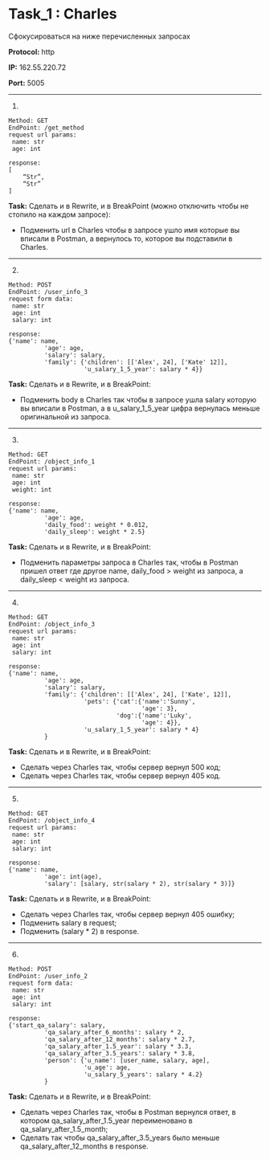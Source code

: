 # Task_1 : Charles

Сфокусироваться на ниже перечисленных запросах

**Protocol:** http

**IP:** 162.55.220.72

**Port:** 5005

___
1. 
```
Method: GET
EndPoint: /get_method
request url params: 
 name: str
 age: int

response: 
[
    “Str”,
    “Str”
]
```
**Task:** Сделать и в Rewrite, и в BreakPoint (можно отключить чтобы не стопило на каждом запросе):

- Подменить url в Charles чтобы в запросе ушло имя которые вы вписали в Postman, а вернулось то, которое вы подставили в Charles.

___
2. 
```
Method: POST
EndPoint: /user_info_3
request form data: 
 name: str
 age: int
 salary: int

response: 
{'name': name,
          'age': age,
          'salary': salary,
          'family': {'children': [['Alex', 24], ['Kate' 12]],
                     'u_salary_1_5_year': salary * 4}}
```
**Task:** Сделать и в Rewrite, и в BreakPoint:
 - Подменить body в Charles так чтобы в запросе ушла salary которую вы вписали в Postman, а в u_salary_1_5_year цифра вернулась меньше оригинальной из запроса.

___

3.
```
Method: GET
EndPoint: /object_info_1
request url params: 
 name: str
 age: int
 weight: int

response: 
{'name': name,
          'age': age,
          'daily_food': weight * 0.012,
          'daily_sleep': weight * 2.5}
```
**Task:** Сделать и в Rewrite, и в BreakPoint:
- Подменить параметры запроса в Charles так, чтобы в Postman пришел ответ где другое name, daily_food > weight из запроса, а daily_sleep < weight из запроса.

___

4.
```
Method: GET
EndPoint: /object_info_3
request url params: 
 name: str
 age: int
 salary: int

response: 
{'name': name,
          'age': age,
          'salary': salary,
          'family': {'children': [['Alex', 24], ['Kate', 12]],
                     'pets': {'cat':{'name':'Sunny',
                                     'age': 3},
                              'dog':{'name':'Luky',
                                     'age': 4}},
                     'u_salary_1_5_year': salary * 4}
          }
```
**Task:** Сделать и в Rewrite, и в BreakPoint:
- Сделать через Charles так, чтобы сервер вернул 500 код;
- Сделать через Charles так, чтобы сервер вернул 405 код.

___

5.
```
Method: GET
EndPoint: /object_info_4
request url params: 
 name: str
 age: int
 salary: int

response: 
{'name': name,
          'age': int(age),
          'salary': [salary, str(salary * 2), str(salary * 3)]}
```

**Task:** Сделать и в Rewrite, и в BreakPoint:
 - Сделать через Charles так, чтобы сервер вернул 405 ошибку;
 - Подменить salary в request;
 - Подменить (salary * 2) в response.

___

6.
```
Method: POST
EndPoint: /user_info_2
request form data: 
 name: str
 age: int
 salary: int

response: 
{'start_qa_salary': salary,
          'qa_salary_after_6_months': salary * 2,
          'qa_salary_after_12_months': salary * 2.7,
          'qa_salary_after_1.5_year': salary * 3.3,
          'qa_salary_after_3.5_years': salary * 3.8,
          'person': {'u_name': [user_name, salary, age],
                     'u_age': age,
                     'u_salary_5_years': salary * 4.2}
          }
```

**Task:** Сделать и в Rewrite, и в BreakPoint:
 - Сделать через Charles так, чтобы в Postman вернулся ответ, в котором qa_salary_after_1.5_year переименовано в qa_salary_after_1.5_month;
 - Сделать так чтобы qa_salary_after_3.5_years было меньше qa_salary_after_12_months в response.